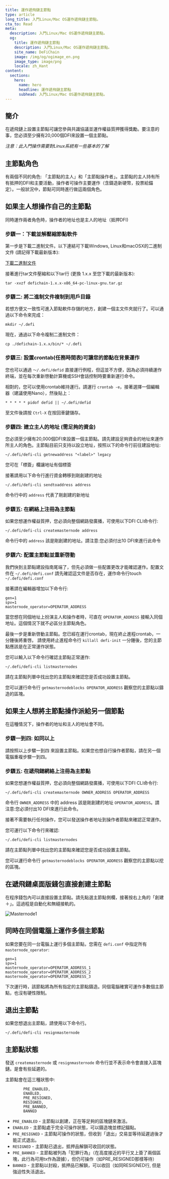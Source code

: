 ```yaml
---
title: 運作遞飛鏈主節點
type: article
long_title: 入門Linux/Mac OS運作遞飛鏈主節點。
cta_to: Read
meta:
  description: 入門Linux/Mac OS運作遞飛鏈主節點。
  og:
    title: 運作遞飛鏈主節點
    description: 入門Linux/Mac OS運作遞飛鏈主節點。
    site_name: DeFiChain
    image: /img/og/ogimage_en.png
    image_type: image/png
    locale: zh_Hant
content:
  sections:
    hero:
      name: hero
      headline: 運作遞飛鏈主節點
      subhead: 入門Linux/Mac OS運作遞飛鏈主節點。
---
```


## 簡介

在遞飛鏈上設置主節點可讓您參與共識協議並運作權益質押獲得獎勵。要注意的事，您必須至少擁有20,000個DFI來設置一個主節點。

_注意：此入門操作需要對Linux系統有一些基本的了解_

## 主節點角色
有兩個不同的角色: 「主節點的主人」和「主節點操作者」。主節點的主人持有所有抵押的DFI和主要活動，操作者可操作主要運作（含鑄造新硬幣，投票給錨定）。一般狀況中，節點可同時進行做這兩個角色。

## 如果主人想操作自己的主節點
同時運作兩者角色時，操作者的地址也是主人的地址（抵押DFI)

### 步驟一：下載並解壓縮節點軟件

第一步是下載二進制文件。以下連結可下載Windows, Linux和macOSX的二進制文件 (請記得下載最新版本):

[下載二進制文件](/downloads/)

接著進行tar文件壓縮和以下tar行 (更換 1.x.x 至您下載的最新版本):
```
tar -xvzf defichain-1.x.x-x86_64-pc-linux-gnu.tar.gz
```

### 步驟二: 將二進制文件複制到用戶目錄

若想方便又一致性可進入節點軟件存儲的地方，創建一個主文件夾就行了。可以通過以下命令來完成：

```
mkdir ~/.defi
```

現在，通過以下命令複制二進制文件：
```
cp ./defichain-1.x.x/bin/* ~/.defi
```

### 步驟三: 設置crontab(任務時間表)可讓您的節點在背景運作

您也可以通過 `〜/.defi/defid` 直接運行例程，但這並不方便，因為必須持續運作終端，並在每次重新啓動計算機或SSH會話控制時要重新運行命令。

相對的，您可以使用crontab維持運行。請運行 `crontab -e`，接著選擇一個編輯器（建議使用Nano），然後貼上：
```
* * * * * pidof defid || ~/.defi/defid
```

至文件後請按 `Ctrl-X` 在按回車鍵儲存。

### 步驟四: 建立主人的地址 (需足夠的資金)

您必須至少擁有20,000個DFI來設置一個主節點。請先建設足夠資金的地址來運作所主人的角色。主節點目前只支持以設立地址，按照以下的命令行前往建設地址:

```
~/.defi/defi-cli getnewaddress "<label>" legacy
```

您可在「標簽」欄讓地址有個標簽

接著請用以下命令行進行資金轉移到剛創建的地址

```
~/.defi/defi-cli sendtoaddress address
```

命令行中的 `address` 代表了剛創建的新地址

### 步驟五: 在網絡上注冊為主節點

如果您想運作權益質押，您必須向整個網路發廣播，可使用以下DFI CLI命令行:

```
~/.defi/defi-cli createmasternode address
```

命令行中的 `address` 該是剛創建的地址。請注意:您必須付出10 DFI來進行此命令

### 步驟六: 配置主節點並重新啓動

我們快到主節點建設指南尾端了，但先必須做一些配置更改才能確認運作。配置文件在 `~/.defi/defi.conf`
請先確認這文件是否存在，運作命令行touch `~/.defi/defi.conf`

接著請在編輯器增加以下命令行:


```
gen=1
spv=1
masternode_operator=OPERATOR_ADDRESS
```

當您想在同個地址上扮演主人和操作者時，可直在 `OPERATOR_ADDRESS` 接輸入同個地址。這個情況下就不必區分主節點角色。

最後一步是重新啓動主節點。您已經在運行crontab，現在終止進程crontab，一分鍾後將重啓。
請使用終止進程命令行 `killall defi-init` 一分鍾後，您的主節點應該是在正常運作狀態。

您可以輸入以下命令行確認主節點正常運作:

```
~/.defi/defi-cli listmasternodes
```

請在主節點列單中找出您的主節點來確認您是否成功設置主節點。

您可以運行命令行 `getmasternodeblocks OPERATOR_ADDRESS` 觀察您的主節點以鑄造的區塊。

## 如果主人想將主節點操作派給另一個節點
在這種情況下，操作者的地址和主人的地址會不同。

### 步驟一到四: 如同以上

請按照以上步驟一到四
來設置主節點。如果您也想自行操作者節點，請在另一個電腦重複步驟一到四。


### 步驟五: 在遞飛鏈網絡上注冊為主節點

如果您想運作權益質押，您必須向整個網路發廣播，可使用以下DFI CLI命令行:

```
~/.defi/defi-cli createmasternode OWNER_ADDRESS OPERATOR_ADDRESS
``` 

命令行 `OWNER_ADDRESS` 中的 address 該是剛創建的地址 `OPERATOR_ADDRESS`。請注意:您必須付出10 DFI來進行此命令。

接著不需要執行任何操作，您可以發送操作者地址到操作者節點來確認正常運作。

您可運行以下命令行來確認:

```
~/.defi/defi-cli listmasternodes
```

請在主節點列單中找出您的主節點來確認您是否成功設置主節點。

您可以運行命令行 `getmasternodeblocks OPERATOR_ADDRESS` 觀察您的主節點以挖的區塊。

## 在遞飛鏈桌面版錢包直接創建主節點

在程序錢包內可以直接設置主節點。請先點選主節點側欄，接著按右上角的「創建＋」。這過程是自動化和無縫接軌的。

![Masternode1](https://user-images.githubusercontent.com/3271586/112108417-2472a280-8beb-11eb-91f1-896904d46a85.png)

## 同時在同個電腦上運作多個主節點

如果您要在同一台電腦上運行多個主節點，您需在 `defi.conf` 中指定所有 `masternode_operator`:

```
gen=1
spv=1
masternode_operator=OPERATOR_ADDRESS_1
masternode_operator=OPERATOR_ADDRESS_2
masternode_operator=OPERATOR_ADDRESS_3
```

下次運行時，該節點將為所有指定的主節點鑄造。同個電腦確實可運作多數個主節點，也沒有硬性限制。

## 退出主節點

如果您想退出主節點，請使用以下命令行。

```
~/.defi/defi-cli resignmasternode
```
## 主節點狀態
發送 `createmasternode` 或 `resignmasternode` 命令行並不表示命令會直接入區塊鏈。是會有些延遲的。

主節點會在這三種狀態中:
```
        PRE_ENABLED,
        ENABLED,
        PRE_RESIGNED,
        RESIGNED,
        PRE_BANNED,
        BANNED
```
- `PRE_ENABLED` - 主節點以創建，正在等足夠的區塊鏈來激活。
- `ENABLED` - 主節點處于完全可操作狀態，可以鑄造塊並標記錨點。
- `PRE_RESIGNED` - 主節點可操作的狀態，但收到「退出」交易並等待延遲過後才能正式退出。
- `RESIGNED` - 主節點已退出，抵押品解鎖可收回的狀態。
- `PRE_BANNED` - 主節點被列為「犯罪行為」（在高度接近的平行叉上簽了兩個區塊，此行為可用tx作為證據），但仍可操作（如PRE_RESIGNED那樣等待）
- `BANNED` - 主節點以封殺，抵押品已解鎖，可以收回（如同RESIGNED行, 但是強迫性失活退出。